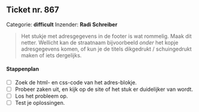 ## Ticket nr. 867
Categorie: **difficult**
Inzender:	**Radi Schreiber**

> Het stukje met adresgegevens in de footer is wat rommelig. Maak dit netter. Wellicht kan de straatnaam bijvoorbeeld _onder_ het kopje adresgegevens komen, of kun je de titels dikgedrukt / schuingedrukt maken of iets dergelijks.


#### Stappenplan
- [ ] Zoek de html- en css-code van het adres-blokje.
- [ ] Probeer zaken uit, en kijk op de site of het stuk er duidelijker van wordt.
- [ ] Los het probleem op.
- [ ] Test je oplossingen.
